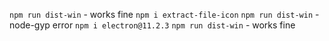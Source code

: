 `npm run dist-win` - works fine
`npm i extract-file-icon`
`npm run dist-win` - node-gyp error
`npm i electron@11.2.3`
`npm run dist-win` - works fine